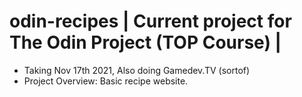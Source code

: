 # odin-recipes | Current project for The Odin Project (TOP Course) | 
 - Taking Nov 17th 2021, Also doing Gamedev.TV (sortof) 
 - Project Overview: Basic recipe website. 
